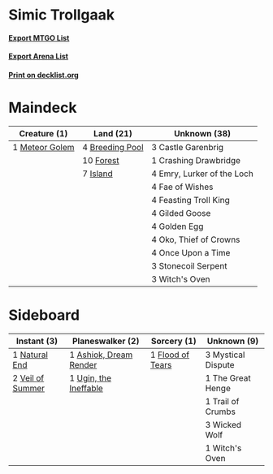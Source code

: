 # Simic Trollgaak

#### [Export MTGO List](../collection/Simic%20Trollgaak/Simic%20Trollgaak.txt)
#### [Export Arena List](../collection/Simic%20Trollgaak/Simic%20Trollgaak_arena.txt)
#### [Print on decklist.org](http://decklist.org/?deckmain=4%09Breeding%20Pool%0A3%09Castle%20Garenbrig%0A1%09Crashing%20Drawbridge%0A4%09Emry,%20Lurker%20of%20the%20Loch%0A4%09Fae%20of%20Wishes%0A4%09Feasting%20Troll%20King%0A10%09Forest%0A4%09Gilded%20Goose%0A4%09Golden%20Egg%0A7%09Island%0A1%09Meteor%20Golem%0A4%09Oko,%20Thief%20of%20Crowns%0A4%09Once%20Upon%20a%20Time%0A3%09Stonecoil%20Serpent%0A3%09Witch's%20Oven&deckside=1%09Ashiok,%20Dream%20Render%0A1%09Flood%20of%20Tears%0A3%09Mystical%20Dispute%0A1%09Natural%20End%0A1%09The%20Great%20Henge%0A1%09Trail%20of%20Crumbs%0A1%09Ugin,%20the%20Ineffable%0A2%09Veil%20of%20Summer%0A3%09Wicked%20Wolf%0A1%09Witch's%20Oven)
# Maindeck

|                                      Creature (1)                                       |                                        Land (21)                                        |       Unknown (38)       |
|-----------------------------------------------------------------------------------------|-----------------------------------------------------------------------------------------|--------------------------|
|1 [Meteor Golem](http://gatherer.wizards.com/Pages/Card/Details.aspx?multiverseid=447378)|4 [Breeding Pool](http://gatherer.wizards.com/Pages/Card/Details.aspx?multiverseid=97088)|3 Castle Garenbrig        |
|                                                                                         |10 [Forest](http://gatherer.wizards.com/Pages/Card/Details.aspx?multiverseid=439860)     |1 Crashing Drawbridge     |
|                                                                                         |7 [Island](http://gatherer.wizards.com/Pages/Card/Details.aspx?multiverseid=439857)      |4 Emry, Lurker of the Loch|
|                                                                                         |                                                                                         |4 Fae of Wishes           |
|                                                                                         |                                                                                         |4 Feasting Troll King     |
|                                                                                         |                                                                                         |4 Gilded Goose            |
|                                                                                         |                                                                                         |4 Golden Egg              |
|                                                                                         |                                                                                         |4 Oko, Thief of Crowns    |
|                                                                                         |                                                                                         |4 Once Upon a Time        |
|                                                                                         |                                                                                         |3 Stonecoil Serpent       |
|                                                                                         |                                                                                         |3 Witch's Oven            |


# Sideboard

|                                        Instant (3)                                        |                                        Planeswalker (2)                                         |                                        Sorcery (1)                                        |   Unknown (9)    |
|-------------------------------------------------------------------------------------------|-------------------------------------------------------------------------------------------------|-------------------------------------------------------------------------------------------|------------------|
|1 [Natural End](http://gatherer.wizards.com/Pages/Card/Details.aspx?multiverseid=240076)   |1 [Ashiok, Dream Render](http://gatherer.wizards.com/Pages/Card/Details.aspx?multiverseid=461155)|1 [Flood of Tears](http://gatherer.wizards.com/Pages/Card/Details.aspx?multiverseid=466813)|3 Mystical Dispute|
|2 [Veil of Summer](http://gatherer.wizards.com/Pages/Card/Details.aspx?multiverseid=466952)|1 [Ugin, the Ineffable](http://gatherer.wizards.com/Pages/Card/Details.aspx?multiverseid=460929) |                                                                                           |1 The Great Henge |
|                                                                                           |                                                                                                 |                                                                                           |1 Trail of Crumbs |
|                                                                                           |                                                                                                 |                                                                                           |3 Wicked Wolf     |
|                                                                                           |                                                                                                 |                                                                                           |1 Witch's Oven    |

